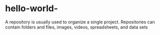 # hello-world-
A repository is usually used to organize a single project. Repositories can contain folders and files, images, videos, spreadsheets, and data sets 
